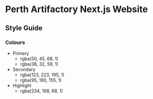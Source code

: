 # Perth Artifactory Next.js Website

## Style Guide

### Colours

- Primary
  - rgba(50, 45, 68, 1)
  - rgba(38, 32, 59, 1)
- Secondary
  - rgba(123, 223, 195, 1)
  - rgba(95, 180, 155, 1)
- Highlight
  - rgba(234, 168, 68, 1)

